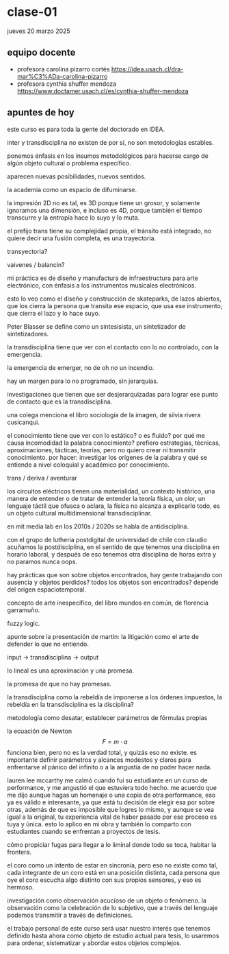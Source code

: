 # clase-01

jueves 20 marzo 2025

## equipo docente

- profesora carolina pizarro cortés <https://idea.usach.cl/dra-mar%C3%ADa-carolina-pizarro>
- profesora cynthia shuffer mendoza <https://www.doctamer.usach.cl/es/cynthia-shuffer-mendoza>

## apuntes de hoy

este curso es para toda la gente del doctorado en IDEA.

inter y transdisciplina no existen de por sí, no son metodologías estables.

ponemos énfasis en los insumos metodológicos para hacerse cargo de algún objeto cultural o problema específico.

aparecen nuevas posibilidades, nuevos sentidos.

la academia como un espacio de difuminarse.

la impresión 2D no es tal, es 3D porque tiene un grosor, y solamente ignoramos una dimensión, e incluso es 4D, porque también el tiempo transcurre y la entropía hace lo suyo y lo muta.

el prefijo trans tiene su complejidad propia, el tránsito está integrado, no quiere decir una fusión completa, es una trayectoria.

transyectoria?

vaivenes / balancín?

mi práctica es de diseño y manufactura de infraestructura para arte electrónico, con énfasis a los instrumentos musicales electrónicos.

esto lo veo como el diseño y construcción de skateparks, de lazos abiertos, que los cierra la persona que transita ese espacio, que usa ese instrumento, que cierra el lazo y lo hace suyo.

Peter Blasser se define como un sintesisista, un sintetizador de sintetizadores.

la transdisciplina tiene que ver con el contacto con lo no controlado, con la emergencia.

la emergencia de emerger, no de oh no un incendio.

hay un margen para lo no programado, sin jerarquías.

investigaciones que tienen que ser desjerarquizadas para lograr ese punto de contacto que es la transdisciplina.

una colega menciona el libro sociología de la imagen, de silvia rivera cusicanqui.

el conocimiento tiene que ver con lo estático? o es fluido? por qué me causa incomodidad la palabra conocimiento? prefiero estrategias, técnicas, aproximaciones, tácticas, teorías, pero no quiero crear ni transmitir conocimiento. por hacer: investigar los orígenes de la palabra y qué se entiende a nivel coloquial y académico por conocimiento.

trans / deriva / aventurar

los circuitos eléctricos tienen una materialidad, un contexto histórico, una manera de entender o de tratar de entender la teoría física, un olor, un lenguaje táctil que ofusca o aclara, la física no alcanza a explicarlo todo, es un objeto cultural multidimensional transdisciplinar.

en mit media lab en los 2010s / 2020s se habla de antidisciplina.

con el grupo de lutheria postdigital de universidad de chile con claudio acuñamos la postdisciplina, en el sentido de que tenemos una disciplina en horario laboral, y después de eso tenemos otra disciplina de horas extra y no paramos nunca oops.

hay prácticas que son sobre objetos encontrados, hay gente trabajando con ausencia y objetos perdidos? todos los objetos son encontrados? depende del origen espaciotemporal.

concepto de arte inespecífico, del libro mundos en común, de florencia garramuño.

fuzzy logic.

apunte sobre la presentación de martín: la litigación como el arte de defender lo que no entiendo.

input -> transdisciplina -> output

lo lineal es una aproximación y una promesa.

la promesa de que no hay promesas.

la transdisciplina como la rebeldía de imponerse a los órdenes impuestos, la rebeldía en la transdisciplina es la disciplina?

metodología como desatar, establecer parámetros de fórmulas propias

la ecuación de Newton $$F = m \cdot a$$ funciona bien, pero no es la verdad total, y quizás eso no existe. es importante definir parámetros y alcances modestos y claros para enfrentarse al pánico del infinito o a la angustia de no poder hacer nada.

lauren lee mccarthy me calmó cuando fui su estudiante en un curso de performance, y me angustió el que estuviera todo hecho. me acuerdo que me dijo aunque hagas un homenaje o una copia de otra performance, eso ya es válido e interesante, ya que está tu decisión de elegir esa por sobre otras, además de que es imposible que logres lo mismo, y aunque se vea igual a la original, tu experiencia vital de haber pasado por ese proceso es tuya y única. esto lo aplico en mi obra y también lo comparto con estudiantes cuando se enfrentan a proyectos de tesis.

cómo propiciar fugas para llegar a lo liminal donde todo se toca, habitar la frontera.

el coro como un intento de estar en sincronía, pero eso no existe como tal, cada integrante de un coro está en una posición distinta, cada persona que oye el coro escucha algo distinto con sus propios sensores, y eso es hermoso.

investigación como observación acucioso de un objeto o fenómeno. la observación como la celebración de lo subjetivo, que a través del lenguaje podemos transmitir a través de definiciones.

el trabajo personal de este curso será usar nuestro interés que tenemos definido hasta ahora como objeto de estudio actual para tesis, lo usaremos para ordenar, sistematizar y abordar estos objetos complejos.
